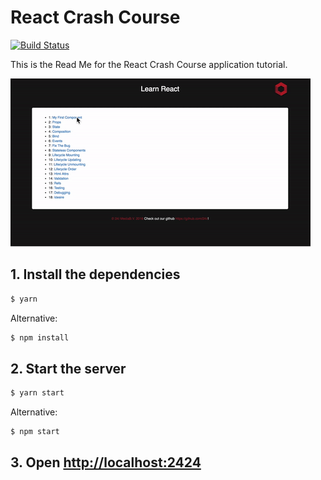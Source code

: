 # React Crash Course

[![Build Status][travis-image]][travis-url]

This is the Read Me for the React Crash Course application tutorial.


![](./images/course.gif)


## 1. Install the dependencies

```bash
$ yarn
```

Alternative:

```bash
$ npm install
```

## 2. Start the server

```bash
$ yarn start
```

Alternative:

```bash
$ npm start
```

## 3. Open [http://localhost:2424](http://localhost:2424)

[//]: # (Metadata)

[travis-image]: https://img.shields.io/travis/dbader/node-datadog-metrics/master.svg?style=flat-square
[travis-url]: https://travis-ci.org/dbader/node-datadog-metrics